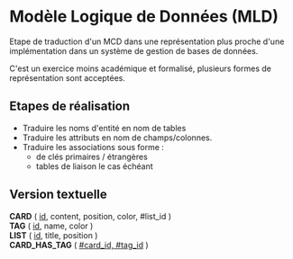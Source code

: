 # Modèle Logique de Données (MLD)

Etape de traduction d'un MCD dans une représentation plus proche d'une implémentation dans un système de gestion de bases de données.

C'est un exercice moins académique et formalisé, plusieurs formes de représentation sont acceptées.

## Etapes de réalisation

- Traduire les noms d'entité en nom de tables
- Traduire les attributs en nom de champs/colonnes.
- Traduire les associations sous forme :
  - de clés primaires / étrangères
  - tables de liaison le cas échéant

## Version textuelle

**CARD** ( <u>id</u>, content, position, color, #list_id )<br>
**TAG** ( <u>id</u>, name, color )<br>
**LIST** ( <u>id</u>, title, position )<br>
**CARD_HAS_TAG** ( <u>#card_id, #tag_id</u> )
